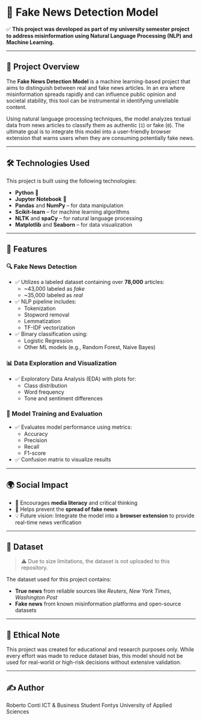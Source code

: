 # 📰 Fake News Detection Model

✅ **This project was developed as part of my university semester project to address misinformation using Natural Language Processing (NLP) and Machine Learning.**

---

## 📌 Project Overview  

The **Fake News Detection Model** is a machine learning-based project that aims to distinguish between real and fake news articles. In an era where misinformation spreads rapidly and can influence public opinion and societal stability, this tool can be instrumental in identifying unreliable content.

Using natural language processing techniques, the model analyzes textual data from news articles to classify them as authentic (`1`) or fake (`0`). The ultimate goal is to integrate this model into a user-friendly browser extension that warns users when they are consuming potentially fake news.

---

## 🛠 Technologies Used  

This project is built using the following technologies:

- **Python** 🐍  
- **Jupyter Notebook** 📓  
- **Pandas** and **NumPy** – for data manipulation  
- **Scikit-learn** – for machine learning algorithms  
- **NLTK** and **spaCy** – for natural language processing  
- **Matplotlib** and **Seaborn** – for data visualization  

---

## 🚀 Features  

### 🔍 Fake News Detection  
- ✅ Utilizes a labeled dataset containing over **78,000** articles:  
  - ~43,000 labeled as *fake*  
  - ~35,000 labeled as *real*
- ✅ NLP pipeline includes:  
  - Tokenization  
  - Stopword removal  
  - Lemmatization  
  - TF-IDF vectorization  
- ✅ Binary classification using:
  - Logistic Regression  
  - Other ML models (e.g., Random Forest, Naive Bayes)

### 📊 Data Exploration and Visualization  
- ✅ Exploratory Data Analysis (EDA) with plots for:
  - Class distribution  
  - Word frequency  
  - Tone and sentiment differences

### 🧠 Model Training and Evaluation  
- ✅ Evaluates model performance using metrics:
  - Accuracy  
  - Precision  
  - Recall  
  - F1-score  
- ✅ Confusion matrix to visualize results

---

## 🌍 Social Impact  

- 🧠 Encourages **media literacy** and critical thinking  
- 🛑 Helps prevent the **spread of fake news**  
- 💡 Future vision: Integrate the model into a **browser extension** to provide real-time news verification  

---

## 📂 Dataset  

> ⚠️ Due to size limitations, the dataset is not uploaded to this repository.

The dataset used for this project contains:
- **True news** from reliable sources like *Reuters*, *New York Times*, *Washington Post*  
- **Fake news** from known misinformation platforms and open-source datasets
---

## 🔑 Ethical Note  
This project was created for educational and research purposes only. While every effort was made to reduce dataset bias, this model should not be used for real-world or high-risk decisions without extensive validation.

---
## ✍️ Author
Roberto Conti
ICT & Business Student
Fontys University of Applied Sciences



